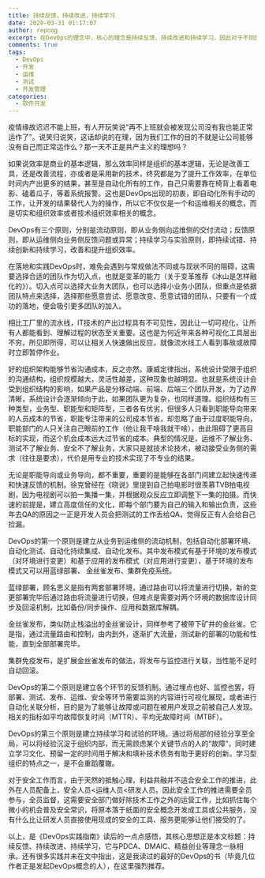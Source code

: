 ```yaml
---
title: 持续反馈，持续改进，持续学习
date: 2020-03-31 01:17:07
author: repoog
excerpt: 在DevOps的理念中，核心的理念是持续反馈、持续改进和持续学习，因此对于不同的公司会有不同的DevOps流程，关键不在于流程和工具的选择，而是对于理念的践行，即便在2008年以前，DevOps尚未风靡的时候，便有公司在践行这样的理念，也因此催生了DevOps。
comments: true
tags:
  - DevOps
  - 开发
  - 运维
  - 测试
  - 开发管理
categories:
  - 软件开发
---
```


疫情缘故迟迟不能上班，有人开玩笑说“再不上班就会被发现公司没有我也能正常运作了”。说笑归说笑，这话却说的在理，因为我们工作的目的不就是让公司能够没有自己而正常运作么？那一天不正是共产主义的理想吗？

如果说效率是商业的基本逻辑，那么效率同样是组织的基本逻辑，无论是改善工具，还是改善流程，亦或者是采用新的技术，终究都是为了提升工作效率，在单位时间内产出更多的结果，甚至是自动化所有的工作，自己只需要靠在椅背上看着电影、磕着瓜子，等着系统报警。这也是DevOps出现的初衷，即自动化所有手动的工作，让开发的结果替代人为的操作，所以它不仅仅是一个和运维相关的概念，而是切实和组织效率或者技术组织效率相关的概念。

DevOps有三个原则，分别是流动原则，即从业务侧向运维侧的交付流动；反馈原则，即从运维侧向业务侧反馈问题或异常；持续学习与实验原则，即持续试错、持续创新和持续学习，改善和提升组织效率。

在落地和实践DevOps时，难免会遇到与常规做法不同或与现状不同的阻碍，这需要选择合适的团队作为切入点，也就是变革的能力（关于变革推荐《冰山是怎样融化的》）。切入点可以选择大业务大团队，也可以选择小业务小团队，但重点是依据团队特点来选择，选择那些愿意尝试、愿意改变、愿意试错的团队，只要有一个成功的落地，便会吸引更多团队的加入。

相比工厂里的流水线，IT技术的产出过程具有不可见性，因此让一切可视化，让所有人都能看到、理解过程的状态至关重要。这也是为何近年来各种可视化工具层出不穷，所见即所得，可以让相关人快速做出反应，就像流水线工人看到事故或故障时立即暂停作业。

好的组织架构能够节省沟通成本，反之亦然。康威定律指出，系统设计受限于组织的沟通结构，组织规模越大，灵活性越差，这种现象也越明显。也就是系统设计会受到组织结构的影响，如果产品是分移动端、前端、后端三个团队开发，为了边界清晰，系统设计会逐渐倾向于此，如果团队更为复杂，也同样道理。组织结构有三种类型，业务型、职能型和矩阵型，三者各有优劣，但很多人只看到职能导向带来的人员成本的节省，职能专注带来的公司成本节省，却忽略了由于过度职能导向，职能部门的人只关注自己眼前的工作（他让我干啥我就干啥），由此阻碍了更高目标的实现，而这个机会成本远大过节省的成本。典型的情况是，运维不了解业务、测试不了解业务、安全不了解业务，大家只是就技术论技术，被动接受业务侧的需求（往往是要求），代价是用专业的技术实现了不专业的结果。

无论是职能导向或业务导向，都不重要，重要的是能够在各部门间建立起快速传递和快速反馈的机制。徐克曾经在《晓说》里提到自己拍电影时很羡慕TVB拍电视剧，因为电视剧可以拍一集播一集，并根据观众反应立即调整下一集的拍摄。而快速的前提是，建立高度信任的文化，即每个部门要为自己的输入和输出负责，这些年去QA的原因之一正是开发人员会把测试的工作丢给QA，觉得反正有人会给自己捡漏。

DevOps的第一个原则是建立从业务到运维侧的流动机制，包括自动化部署环境、自动化测试、自动化持续集成、自动化发布。其中发布模式有基于环境的发布模式（对环境进行变更）和基于应用的发布模式（对应用进行变更），基于环境的发布模式又可以用蓝绿部署、 金丝雀发布、集群免疫系统。

蓝绿部署，顾名思义是指有两套部署环境，通过路由可以将流量进行切换，新的变更部署完毕后通过路由将流量进行切换，但难点是需要对两个环境的数据库设计同步及回滚机制，比如备份/同步操作、应用和数据库解耦。

金丝雀发布，类似防止栈溢出的金丝雀设计，同样参考了被带下矿井的金丝雀。它是指，通过流量路由和控制，由内到外，逐渐扩大流量，测试新的部署的功能和性能，直到全部部署完毕。

集群免疫发布，是扩展金丝雀发布的做法，将发布与监控进行关联，当性能不足时自动回滚。

DevOps的第二个原则是建立各个环节的反馈机制。通过埋点也好、监控也罢，将部署、测试、发布、运维、安全等环节需要监测的内容进行可视化展现，或者进行自动化关联分析，目的是为了能够让故障或问题在被用户发现之前被自己人发现。相关的指标如平均故障恢复时间（MTTR）、平均无故障时间（MTBF）。

DevOps的第三个原则是建立持续学习和试验的环境。通过将局部的经验分享至全局，可以将经验沉淀于组织内部，而无需顾虑某个关键节点的人的“故障”，同时建立学习文化、预留一定的时间用于解决和填补技术债务有助于更好的创新。学习型组织的特点之一，是不会重蹈覆辙。

对于安全工作而言，由于天然的抵触心理，利益共融并不适合安全工作的推进，此外在人员配备上，安全人员<运维人员<研发人员。因此安全工作的推进需要全员参与，全员监督，这需要安全部门做好除技术工作之外的运营工作，比如抓住每个微小的机会普及安全常识，将原本落于纸面的安全概念开发成工具或公共服务，没有什么比让研发人员直接使用现成的安全的工具、服务更能够让他们接受的了。

以上，是《DevOps实践指南》读后的一点点感悟，其核心思想正是本文标题：持续反馈、持续改进、持续学习，它与PDCA、DMAIC、精益创业等理念一脉相承。还有很多实践并未在文中指出，这是我读过的最好的DevOps的书（毕竟几位作者正是发起DevOps概念的人），在这里强烈推荐。